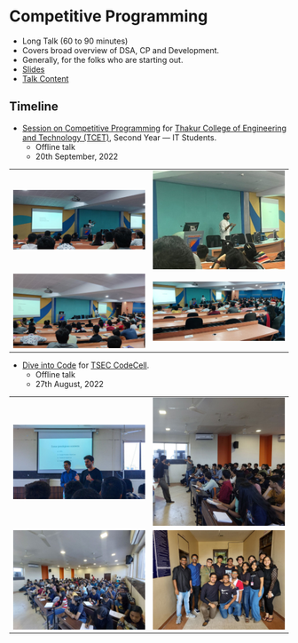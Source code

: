 # Competitive Programming

- Long Talk (60 to 90 minutes)
- Covers broad overview of DSA, CP and Development.
- Generally, for the folks who are starting out.
- [Slides](https://docs.google.com/presentation/d/1kfPN_JOcz6Zh7iGKVEtIID4avnR2HEmgMmFSxesTFi4/edit?usp=drivesdk)
- [Talk Content](content.md)

## Timeline

- [Session on Competitive Programming](https://twitter.com/tusharnankanii/status/1572312385616224257) for [Thakur College of Engineering and Technology (TCET)](https://www.tcetmumbai.in), Second Year — IT Students.
    - Offline talk
    - 20th September, 2022

<table>
    <tr>
        <td>
            <img src='./img1/1.jpg' alt='Picture of Tushar Nankani giving the talk.'>
        </td>
        <td>
            <img src='./img1/2.jpg' alt='A closeup picture of Tushar Nankani giving the talk.'>
        </td>
    </tr>
    <tr>
        <td>
            <img src='./img1/3.jpg' alt='Picture of the audience, 2 projectors and the speaker.'>
        </td>
        <td>
            <img src='./img1/4.jpg' alt='Picture in the wide view of Tushar Nankani giving the talk and the audience.'>
        </td>
    </tr>
</table>

- [Dive into Code](https://twitter.com/tusharnankanii/status/1560636588157046790) for [TSEC CodeCell](https://www.tseccodecell.com).
    - Offline talk
    - 27th August, 2022

<table>
    <tr>
        <td>
            <img src='./img0/1.jpg' alt='Speakers for Dive Into Code: Saket Thota and Tushar Nankani'>
        </td>
        <td>
            <img src='./img0/2.jpg' alt='Picture of Tushar Nankani answering a question from the audience.'>
        </td>
    </tr>
    <tr>
        <td>
            <img src='./img0/3.jpg' alt='Picture of the audience.'>
        </td>
        <td>
            <img src='./img0/4.jpg' alt='Picture of the organising Team of CodeCell.'>
        </td>
    </tr>
</table>
